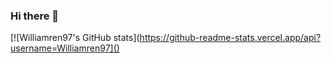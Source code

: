 ### Hi there 👋

<!--
**Williamren97/Williamren97** is a ✨ _special_ ✨ repository because its `README.md` (this file) appears on your GitHub profile.

Here are some ideas to get you started:

- 🔭 I’m currently working on ...
- 🌱 I’m currently learning ...
- 👯 I’m looking to collaborate on ...
- 🤔 I’m looking for help with ...
- 💬 Ask me about ...
- 📫 How to reach me: ...
- 😄 Pronouns: ...
- ⚡ Fun fact: ...

[![Williamren97's GitHub stats](https://github-readme-stats.vercel.app/api?username=Williamren97)](https://github.com/Williamren97/github-readme-stats)
-->

[![Williamren97's GitHub stats](https://github-readme-stats.vercel.app/api?username=Williamren97]()

